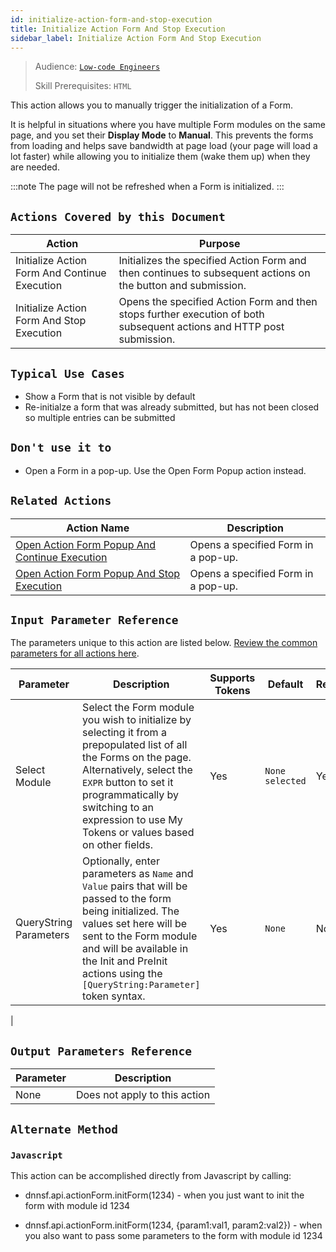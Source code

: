 ```yaml
---
id: initialize-action-form-and-stop-execution
title: Initialize Action Form And Stop Execution
sidebar_label: Initialize Action Form And Stop Execution
---
```


> Audience: [`Low-code Engineers`](/audience#low-code-engineers.md)
>
> Skill Prerequisites: `HTML`

This action allows you to manually trigger the initialization of a Form.

It is helpful in situations where you have multiple Form modules on the same page, and you set their **Display Mode** to **Manual**. This prevents the forms from loading and helps save bandwidth at page load (your page will load a lot faster) while allowing you to initialize them (wake them up) when they are needed.

:::note
The page will not be refreshed when a Form is initialized.
:::

## `Actions Covered by this Document`

| Action | Purpose |
| -- | -- |
| Initialize Action Form And Continue Execution | Initializes the specified Action Form and then continues to subsequent actions on the button and submission. |
| Initialize Action Form And Stop Execution | Opens the specified Action Form and then stops further execution of both subsequent actions and HTTP post submission. |

## `Typical Use Cases`

- Show a Form that is not visible by default
- Re-initialze a form that was already submitted, but has not been closed so multiple entries can be submitted

## `Don't use it to`

- Open a Form in a pop-up. Use the Open Form Popup action instead.
  
## `Related Actions`

| Action Name                                       | Description                                                                                       |
| ------------------------------------------------- | ------------------------------------------------------------------------------------------------- |
| [Open Action Form Popup And Continue Execution ](/actions/open-action-form-popup-and-continue-execution.md)       | Opens a specified Form in a pop-up.|
| [Open Action Form Popup And Stop Execution ](/actions/open-action-form-popup-and-stop-execution.md)       | Opens a specified Form in a pop-up.|

## `Input Parameter Reference`

The parameters unique to this action are listed below. [Review the common parameters for all actions here](/actions/common-parameters.md).

| Parameter                  | Description                                                                                                                                                                | Supports Tokens | Default            | Required |
| -------------------------- | -------------------------------------------------------------------------------------------------------------------------------------------------------------------------- | --------------- | ------------------ | -------- |
| Select Module | Select the Form module you wish to initialize by selecting it from a prepopulated list of all the Forms on the page. Alternatively, select the `EXPR` button to set it programmatically by switching to an expression to use My Tokens or values based on other fields.                                                                                                                      | Yes              | `None selected`    | Yes      |
| QueryString Parameters                 | Optionally, enter parameters as `Name` and `Value` pairs that will be passed to the form being initialized. The values set here will be sent to the Form module and will be available in the Init and PreInit actions using the `[QueryString:Parameter]` token syntax.                                                                                                                                   | Yes              | `None`               | No       |
|

## `Output Parameters Reference`

| Parameter           | Description                                                   |
| ------------------- | ------------------------------------------------------------- |
| None    | Does not apply to this action |

## `Alternate Method`

### `Javascript`
  
This action can be accomplished directly from Javascript by calling:

- dnnsf.api.actionForm.initForm(1234) - when you just want to init the form with module id 1234
  
- dnnsf.api.actionForm.initForm(1234, {param1:val1, param2:val2}) - when you also want to pass some parameters to the form with module id 1234
